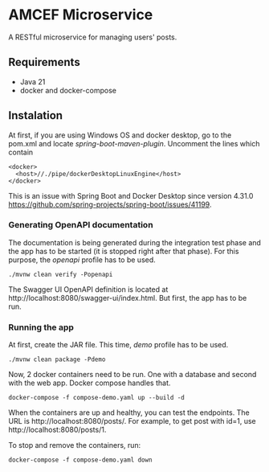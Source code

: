 # AMCEF Microservice

A RESTful microservice for managing users' posts.

## Requirements
* Java 21
* docker and docker-compose

## Instalation
At first, if you are using Windows OS and docker desktop, go to the pom.xml and locate _spring-boot-maven-plugin_. Uncomment the lines which contain
```
<docker>
  <host>//./pipe/dockerDesktopLinuxEngine</host>
</docker>
```
This is an issue with Spring Boot and Docker Desktop since version 4.31.0 https://github.com/spring-projects/spring-boot/issues/41199.

### Generating OpenAPI documentation
The documentation is being generated during the integration test phase and the app has to be started (it is stopped right after that phase). For this purpose, the _openapi_ profile has to be used.
```
./mvnw clean verify -Popenapi
```
The Swagger UI OpenAPI definition is located at http://localhost:8080/swagger-ui/index.html. But first, the app has to be run.

### Running the app
At first, create the JAR file. This time, _demo_ profile has to be used.
```
./mvnw clean package -Pdemo
```
Now, 2 docker containers need to be run. One with a database and second with the web app. Docker compose handles that.
```
docker-compose -f compose-demo.yaml up --build -d
```
When the containers are up and healthy, you can test the endpoints. The URL is http://localhost:8080/posts/. For example, to get post with id=1, use http://localhost:8080/posts/1.

To stop and remove the containers, run:
```
docker-compose -f compose-demo.yaml down
```
